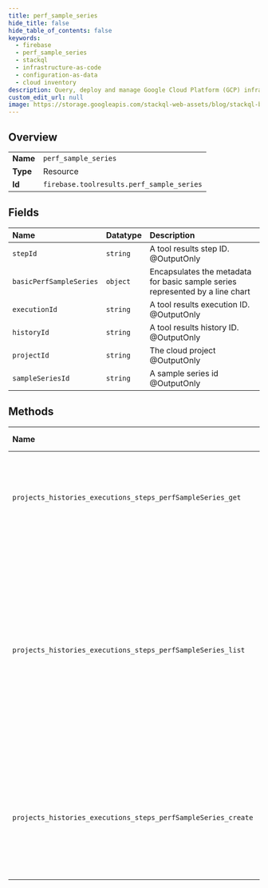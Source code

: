 ```yaml
---
title: perf_sample_series
hide_title: false
hide_table_of_contents: false
keywords:
  - firebase
  - perf_sample_series
  - stackql
  - infrastructure-as-code
  - configuration-as-data
  - cloud inventory
description: Query, deploy and manage Google Cloud Platform (GCP) infrastructure and resources using SQL
custom_edit_url: null
image: https://storage.googleapis.com/stackql-web-assets/blog/stackql-blog-post-featured-image.png
---
```

  
    

## Overview
<table><tbody>
<tr><td><b>Name</b></td><td><code>perf_sample_series</code></td></tr>
<tr><td><b>Type</b></td><td>Resource</td></tr>
<tr><td><b>Id</b></td><td><code>firebase.toolresults.perf_sample_series</code></td></tr>
</tbody></table>

## Fields
| Name | Datatype | Description |
|:-----|:---------|:------------|
| `stepId` | `string` | A tool results step ID. @OutputOnly |
| `basicPerfSampleSeries` | `object` | Encapsulates the metadata for basic sample series represented by a line chart |
| `executionId` | `string` | A tool results execution ID. @OutputOnly |
| `historyId` | `string` | A tool results history ID. @OutputOnly |
| `projectId` | `string` | The cloud project @OutputOnly |
| `sampleSeriesId` | `string` | A sample series id @OutputOnly |
## Methods
| Name | Accessible by | Required Params | Description |
|:-----|:--------------|:----------------|:------------|
| `projects_histories_executions_steps_perfSampleSeries_get` | `SELECT` | `executionId, historyId, projectId, sampleSeriesId, stepId` | Gets a PerfSampleSeries. May return any of the following error code(s): - NOT_FOUND - The specified PerfSampleSeries does not exist |
| `projects_histories_executions_steps_perfSampleSeries_list` | `SELECT` | `executionId, historyId, projectId, stepId` | Lists PerfSampleSeries for a given Step. The request provides an optional filter which specifies one or more PerfMetricsType to include in the result; if none returns all. The resulting PerfSampleSeries are sorted by ids. May return any of the following canonical error codes: - NOT_FOUND - The containing Step does not exist |
| `projects_histories_executions_steps_perfSampleSeries_create` | `INSERT` | `executionId, historyId, projectId, stepId` | Creates a PerfSampleSeries. May return any of the following error code(s): - ALREADY_EXISTS - PerfMetricSummary already exists for the given Step - NOT_FOUND - The containing Step does not exist |
